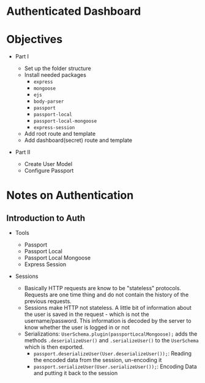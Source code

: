 # Authenticated Dashboard


# Objectives
- Part I
    - Set up the folder structure
    - Install needed packages
        - `express`
        - `mongoose`
        - `ejs`
        - `body-parser`
        - `passport`
        - `passport-local`
        - `passport-local-mongoose`
        - `express-session`
    - Add root route and template
    - Add dashboard(secret) route and template

- Part II
    - Create User Model
    - Configure Passport

# Notes on Authentication
## Introduction to Auth
- Tools
    - Passport
    - Passport Local
    - Passport Local Mongoose
    - Express Session

- Sessions
    - Basically HTTP requests are know to be "stateless" protocols. Requests are one time thing and do not contain the history of the previous requests. 
    - Sessions make HTTP not stateless. A little bit of information about the user is saved in the request - which is not the username/password. This information is decoded by the server to know whether the user is logged in or not
    - Serializations: `UserSchema.plugin(passportLocalMongoose);` adds the methods `.deserializeUser()` and `.serializeUser()` to the `UserSchema` which is then exported.
        - `passport.deserializeUser(User.deserializeUser());`: Reading the encoded data from the session, un-encoding it
        - `passport.serializeUser(User.serializeUser());`: Encoding Data and putting it back to the session
